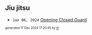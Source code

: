 ## Jiu jitsu


* <code>Jan 06, 2024</code> [Opening Closed Guard](2024-01-06T21-19-07-opening-closed-guard.md)

<sup><sub>generated 17 Dec 2024 17:20:45 by <a href='https://github.com/senorprogrammer/til'>til</a></sub></sup>
